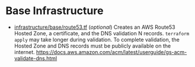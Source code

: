 # Base Infrastructure
  
- [infrastructure/base/route53.tf](/infrastructure/base/route53.tf) (_optional_)
    Creates an AWS Route53 Hosted Zone, a certificate, and the DNS validation N records. `terraform apply` may take longer during validation. To complete validation, the Hosted Zone and DNS records must be publicly available on the internet. https://docs.aws.amazon.com/acm/latest/userguide/gs-acm-validate-dns.html

